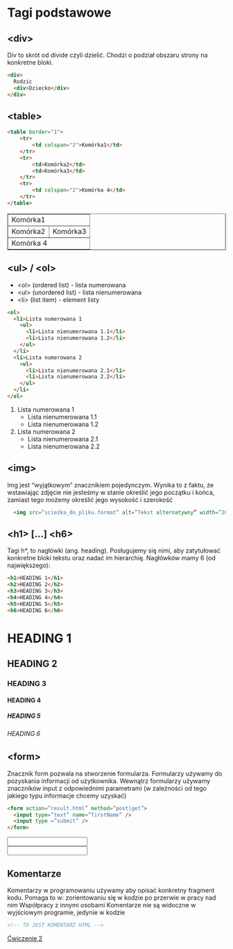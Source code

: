 # Tagi podstawowe
## &lt;div&gt;
Div to skrót od divide czyli dzielić. Chodzi o podział obszaru strony na konkretne bloki.
```html
<div>
  Rodzic
  <div>Dziecko</div>
</div>
```

## &lt;table&gt;
<div class="standardWrapper">
  <div>

```html
<table border="1">
	<tr>
		<td colspan="2">Komórka1</td>
	</tr>
	<tr>
		<td>Komórka2</td>
		<td>Komórka3</td>
	</tr>
	<tr>
		<td colspan="2">Komórka 4</td>
	</tr>
</table>
```
  </div>
  <div>

  <table border="1" style="width:100%">
    <tr>
      <td colspan="2">Komórka1</td>
    </tr>
    <tr>
      <td>Komórka2</td>
      <td>Komórka3</td>
    </tr>
    <tr>
      <td colspan="2">Komórka 4</td>
    </tr>
  </table>
  </div>
</div>

## &lt;ul&gt; / &lt;ol&gt;
- &lt;ol&gt; (ordered list) - lista numerowana
- &lt;ul&gt; (unordered list) - lista nienumerowana
- &lt;li&gt; (list item) - element listy 

<div class="standardWrapper">
  <div>

  ```html
  <ol>
    <li>Lista numerowana 1
      <ul>
        <li>Lista nienumerowana 1.1</li>
        <li>Lista nienumerowana 1.2</li>			
      </ul>
    </li>
    <li>Lista numerowana 2
      <ul>
        <li>Lista nienumerowana 2.1</li>
        <li>Lista nienumerowana 2.2</li>
      </ul>
    </li>
  </ol>
  ```
  </div>
  <div>
    <ol>
      <li>Lista numerowana 1
        <ul>
          <li>Lista nienumerowana 1.1</li>
          <li>Lista nienumerowana 1.2</li>			
        </ul>
      </li>
      <li>Lista numerowana 2
        <ul>
          <li>Lista nienumerowana 2.1</li>
          <li>Lista nienumerowana 2.2</li>
        </ul>
      </li>
    </ol>
  </div>
</div>

## &lt;img&gt;
Img jest “wyjątkowym” znacznikiem pojedynczym. Wynika to z faktu, że wstawiając zdjęcie nie jesteśmy w stanie określić jego początku i końca, zamiast tego możemy określić jego wysokość i szerokość

```html
  <img src=”scieżka_do_pliku.format” alt=”Tekst alternatywny” width=”200”  />
```

## &lt;h1&gt; [...] &lt;h6&gt;
Tagi h*, to nagłówki (ang. heading). Posługujemy się nimi, aby zatytułować konkretne bloki tekstu oraz nadać im hierarchię. 
Nagłówków mamy 6 (od największego):

<div class="standardWrapper">
  <div>

```html
<h1>HEADING 1</h1>
<h2>HEADING 2</h2>
<h3>HEADING 3</h3>
<h4>HEADING 4</h4>
<h5>HEADING 5</h5>
<h6>HEADING 6</h6>
```
  </div>
  <div>

<h1>HEADING 1</h1>
<h2>HEADING 2</h2>
<h3>HEADING 3</h3>
<h4>HEADING 4</h4>
<h5>HEADING 5</h5>
<h6>HEADING 6</h6>
  </div>
</div>

## &lt;form&gt;
Znacznik form pozwala na stworzenie formularza.
Formularzy używamy do pozyskania informacji od użytkownika. 
Wewnątrz formularzy używamy znaczników input z odpowiednimi parametrami (w zależności od tego jakiego typu informacje chcemy uzyskać)

<div class="standardWrapper">
  <div>

  ```html
  <form action=”result.html” method=”post|get”>
    <input type=”text” name=”firstName” />
    <input type =”submit” />
  </form>
  ```
  </div>
  <div>
    <form action=”result.html” method=”post|get”>
      <input type=”text” name=”firstName” /><br />
      <input type =”submit” />
    </form>
  </div>
</div>

## Komentarze
Komentarzy w programowaniu używamy aby opisać konkretny fragment kodu. Pomaga to w: 
zorientowaniu się w kodzie po przerwie w pracy nad nim
Współpracy z innymi osobami 
Komentarze nie są widoczne w wyjściowym programie, jedynie w kodzie

```html
<!-- TO JEST KOMENTARZ HTML -->
```

[Ćwiczenie 2](/ex/html?id=Ćwiczenie-2)

